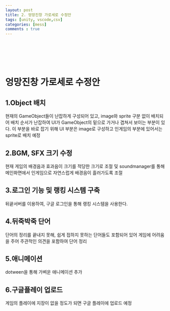 ```yaml
---
layout: post
title: 2. 엉망진창 가로세로 수정안
tags: [unity, vscode,csv]
categories: [mess]
comments : true
---
```

<br>
<br>
<br>
<br>

# 엉망진창 가로세로 수정안

## 1.Object 배치
현재의 GameObject들이 난잡하게 구성되어 있고, image와 sprite 구분 없이 배치되어 배치 순서가 난잡하여 UI가 GameObject의 밑으로 가거나 겹쳐서 보이는 부분이 있다. 이 부분을 바로 잡기 위해 UI 부분은 image로 구성하고 인게임의 부분에 있어서는 sprite로 배치 예정<br>

## 2.BGM, SFX 크기 수정
현재 게임의 배경음과 효과음이 크기를 적당한 크기로 조절 및 soundmanager를 통해 메인화면에서 인게임으로 자연스럽게 배경음이 흘러가도록 조절<br>

## 3.로그인 기능 및 랭킹 시스템 구축
뒤끝서버를 이용하여, 구글 로그인을 통해 랭킹 시스템을 사용한다.<br>

## 4.뒤죽박죽 단어
단어의 정리를 끝내지 못해, 쉽게 접하지 못하는 단어들도 포함되어 있어 게임에 어려움을 주어 주관적인 의견을 포함하여 단어 정리 <br>

## 5.애니메이션
dotween을 통해 가벼운 애니메이션 추가<br>

## 6.구글플레이 업로드
게임의 플레이에 지장이 없을 정도가 되면 구글 플레이에 업로드 예정 <br>